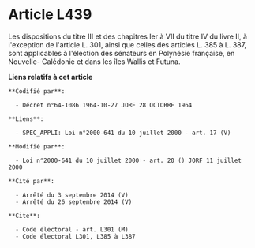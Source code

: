 # Article L439

Les dispositions du titre III et des chapitres Ier à VII du titre IV du livre II, à l'exception de l'article L. 301, ainsi
que celles des articles L. 385 à L. 387, sont applicables à l'élection des sénateurs en Polynésie française, en Nouvelle-
Calédonie et dans les îles Wallis et Futuna.

**Liens relatifs à cet article**

	**Codifié par**:

	  - Décret n°64-1086 1964-10-27 JORF 28 OCTOBRE 1964

	**Liens**:

	  - SPEC_APPLI: Loi n°2000-641 du 10 juillet 2000 - art. 17 (V)

	**Modifié par**:

	  - Loi n°2000-641 du 10 juillet 2000 - art. 20 () JORF 11 juillet 2000

	**Cité par**:

	  - Arrêté du 3 septembre 2014 (V)
	  - Arrêté du 26 septembre 2014 (V)

	**Cite**:

	  - Code électoral - art. L301 (M)
	  - Code électoral L301, L385 à L387
